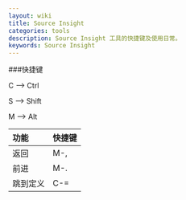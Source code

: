 ```yaml
---
layout: wiki
title: Source Insight
categories: tools
description: Source Insight 工具的快捷键及使用日常。
keywords: Source Insight
---
```


###快捷键

C --> Ctrl

S --> Shift

M --> Alt

|功能|快捷键|
|:---|:---|
|返回|M-,|
|前进|M-.|
|跳到定义|C-=|
